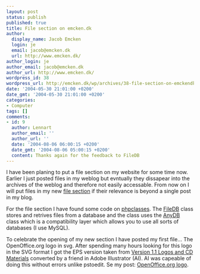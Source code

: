 ```yaml
---
layout: post
status: publish
published: true
title: File section on emcken.dk
author:
  display_name: Jacob Emcken
  login: je
  email: jacob@emcken.dk
  url: http://www.emcken.dk/
author_login: je
author_email: jacob@emcken.dk
author_url: http://www.emcken.dk/
wordpress_id: 38
wordpress_url: http://emcken.dk/wp/archives/38-file-section-on-emckendk.html
date: '2004-05-30 21:01:00 +0200'
date_gmt: '2004-05-30 21:01:00 +0200'
categories:
- Computer
tags: []
comments:
- id: 9
  author: Lennart
  author_email: ''
  author_url: ''
  date: '2004-08-06 06:00:15 +0200'
  date_gmt: '2004-08-06 05:00:15 +0200'
  content: Thanks again for the feedback to FileDB
---
```

I have been planing to put a file section on my website for some time now. Earlier I just posted files in my weblog but evntually they dissapear into the archives of the weblog and therefore not easily accessable. From now on I will put files in my new <a href="http://www.emcken.dk/files/">file section</a> if their relevance is beyond a single post in my blog.

For the file section I have found some code on <a href="http://www.phpclasses.org/">phpclasses</a>.
The <a href="http://www.phpclasses.org/browse.html/package/930.html">FileDB</a> class stores and retrives files from a database and the class uses the <a href="http://www.phpclasses.org/browse/package/846.html">AnyDB</a> class which is a compatibility layer which allows you to use all sorts of databases (I use MySQL).

To celebrate the opening of my new section I have posted my first file...
The OpenOffice.org logo in svg. After spending many hours looking for this logo in the SVG format I got the EPS version taken from <a href="http://www.ooodocs.org/graphics/1.1/index.html">Version 1.1 Logos and CD Materials</a> converted by a friend in Adobe Illustrator (AI). AI was capeable of doing this without errors unlike pstoedit. Se my post: <a href="http://www.emcken.dk/weblog/archives/17_OpenOffice.org_logo.html">OpenOffice.org logo</a>.

